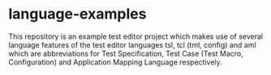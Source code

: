 # language-examples

This repository is an example test editor project which makes use of several language features of the test editor languages tsl, tcl (tml, config) and aml which are abbreviations for Test Specification, Test Case (Test Macro, Configuration) and Application Mapping Language respectively.
